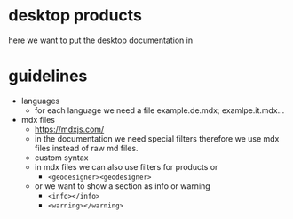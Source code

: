 # desktop products
here we want to put the desktop documentation in

# guidelines
* languages
    * for each language we need a file example.de.mdx; examlpe.it.mdx...
* mdx files    
	* https://mdxjs.com/
	* in the documentation we need special filters therefore we use mdx files instead of raw md files. 
	* custom syntax
	* in mdx files we can also use filters for products or 
		* ``<geodesigner><geodesigner>``
	* or we want to show a section as info or warning
		* ``<info></info>``
		* ``<warning></warning>``



